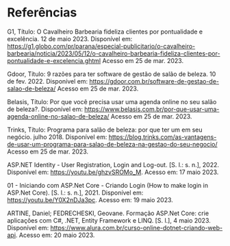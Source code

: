# Referências

G1, Título: O Cavalheiro Barbearia fideliza clientes por pontualidade e excelência. 12 de maio 2023. Disponível em: https://g1.globo.com/pr/parana/especial-publicitario/o-cavalheiro-barbearia/noticia/2023/05/12/o-cavalheiro-barbearia-fideliza-clientes-por-pontualidade-e-excelencia.ghtml Acesso em 25 de mar. 2023.

Gdoor, Título: 9 razões para ter software de gestão de salão de beleza. 10 de fev. 2022. Disponível em: https://gdoor.com.br/software-de-gestao-de-salao-de-beleza/ Acesso em 25 de mar. 2023.

Belasis, Título: Por que você precisa usar uma agenda online no seu salão de beleza?. Disponível em: https://www.belasis.com.br/por-que-usar-uma-agenda-online-no-salao-de-beleza/ Acesso em 25 de mar. 2023.

Trinks, Título: Programa para salão de beleza: por que ter um em seu negócio. julho 2018. Disponível em: https://blog.trinks.com/as-vantagens-de-usar-um-programa-para-salao-de-beleza-na-gestao-do-seu-negocio/ Acesso em 25 de mar. 2023.

ASP.NET Identity - User Registration, Login and Log-out. [S. l.: s. n.], 2022. Disponível em: https://youtu.be/ghzvSROMo_M. Acesso em: 17 maio 2023.

01 - Iniciando com ASP.Net Core - Criando Login (How to make login in ASP.Net Core). [S. l.: s. n.], 2021. Disponível em: https://youtu.be/Y0X2nDJa3pc. Acesso em: 19 maio 2023.

ARTINE, Daniel; FEDRECHESKI, Geovane. Formação ASP.Net Core: crie aplicações com C#, .NET, Entity Framework e LINQ. [S. l.], 4 maio 2023. Disponível em: https://www.alura.com.br/curso-online-dotnet-criando-web-api. Acesso em: 20 maio 2023.
